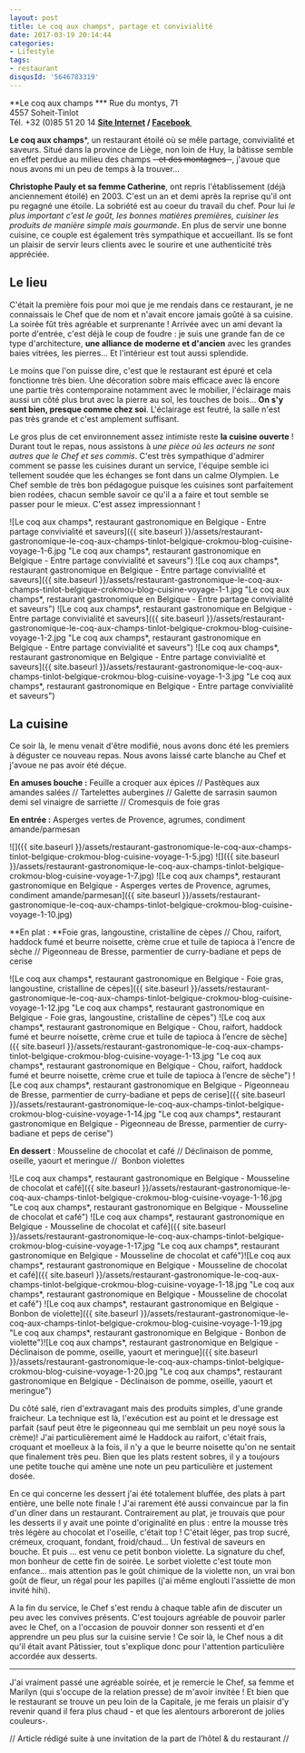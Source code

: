 ```yaml
---
layout: post
title: Le coq aux champs*, partage et convivialité
date: 2017-03-19 20:14:44
categories: 
- Lifestyle
tags: 
- restaurant
disqusId: '5646783319'
---
```


**Le coq aux champs *** Rue du montys, 71  
4557 Soheit-Tinlot  
Tél. +32 (0)85 51 20 14 **[Site Internet](http://lecoqauxchamps.be/) / [Facebook ](https://www.facebook.com/Le-coq-aux-champs-110673795614123)**

**Le coq aux champs***, un restaurant étoilé où se mêle partage, convivialité et saveurs. Situé dans la province de Liège, non loin de Huy, la bâtisse semble en effet perdue au milieu des champs <del>- et des montagnes -</del>, j'avoue que nous avons mi un peu de temps à la trouver...

**Christophe Pauly et sa femme Catherine**, ont repris l'établissement (déjà anciennement étoilé) en 2003\. C'est un an et demi après la reprise qu'il ont pu regagné une étoile. La sobriété est au coeur du travail du chef. Pour lui _le plus important c'est le goût, les bonnes matières premières, cuisiner les produits de manière simple mais gourmande_. En plus de servir une bonne cuisine, ce couple est également très sympathique et accueillant. Ils se font un plaisir de servir leurs clients avec le sourire et une authenticité très appréciée.

## **Le lieu**

C'était la première fois pour moi que je me rendais dans ce restaurant, je ne connaissais le Chef que de nom et n'avait encore jamais goûté à sa cuisine. La soirée fût très agréable et surprenante ! Arrivée avec un ami devant la porte d'entrée, c'est déjà le coup de foudre : je suis une grande fan de ce type d'architecture, **une alliance de moderne et d'ancien** avec les grandes baies vitrées, les pierres... Et l'intérieur est tout aussi splendide.

Le moins que l'on puisse dire, c'est que le restaurant est épuré et cela fonctionne très bien. Une décoration sobre mais efficace avec là encore une partie très contemporaine notamment avec le mobilier, l'éclairage mais aussi un côté plus brut avec la pierre au sol, les touches de bois... **On s'y sent bien, presque comme chez soi**. L'éclairage est feutré, la salle n'est pas très grande et c'est amplement suffisant.

Le gros plus de cet environnement assez intimiste reste **la cuisine ouverte** ! Durant tout le repas, nous assistons à _une pièce où les acteurs ne sont autres que le Chef et ses commis_. C'est très sympathique d'admirer comment se passe les cuisines durant un service, l'équipe semble ici tellement soudée que les échanges se font dans un calme Olympien. Le Chef semble de très bon pédagogue puisque les cuisines sont parfaitement bien rodées, chacun semble savoir ce qu'il a a faire et tout semble se passer pour le mieux. C'est assez impressionnant !

![Le coq aux champs*, restaurant gastronomique en Belgique - Entre partage convivialité et saveurs]({{ site.baseurl }}/assets/restaurant-gastronomique-le-coq-aux-champs-tinlot-belgique-crokmou-blog-cuisine-voyage-1-6.jpg "Le coq aux champs*, restaurant gastronomique en Belgique - Entre partage convivialité et saveurs") ![Le coq aux champs*, restaurant gastronomique en Belgique - Entre partage convivialité et saveurs]({{ site.baseurl }}/assets/restaurant-gastronomique-le-coq-aux-champs-tinlot-belgique-crokmou-blog-cuisine-voyage-1-1.jpg "Le coq aux champs*, restaurant gastronomique en Belgique - Entre partage convivialité et saveurs") ![Le coq aux champs*, restaurant gastronomique en Belgique - Entre partage convivialité et saveurs]({{ site.baseurl }}/assets/restaurant-gastronomique-le-coq-aux-champs-tinlot-belgique-crokmou-blog-cuisine-voyage-1-2.jpg "Le coq aux champs*, restaurant gastronomique en Belgique - Entre partage convivialité et saveurs") ![Le coq aux champs*, restaurant gastronomique en Belgique - Entre partage convivialité et saveurs]({{ site.baseurl }}/assets/restaurant-gastronomique-le-coq-aux-champs-tinlot-belgique-crokmou-blog-cuisine-voyage-1-3.jpg "Le coq aux champs*, restaurant gastronomique en Belgique - Entre partage convivialité et saveurs")

## **La cuisine**

Ce soir là, le menu venait d'être modifié, nous avons donc été les premiers à déguster ce nouveau repas. Nous avons laissé carte blanche au Chef et j'avoue ne pas avoir été déçue.

**En amuses bouche :** Feuille a croquer aux épices // Pastèques aux amandes salées // Tartelettes aubergines // Galette de sarrasin saumon demi sel vinaigre de sarriette // Cromesquis de foie gras

**En entrée :** Asperges vertes de Provence, agrumes, condiment amande/parmesan

![]({{ site.baseurl }}/assets/restaurant-gastronomique-le-coq-aux-champs-tinlot-belgique-crokmou-blog-cuisine-voyage-1-5.jpg) ![]({{ site.baseurl }}/assets/restaurant-gastronomique-le-coq-aux-champs-tinlot-belgique-crokmou-blog-cuisine-voyage-1-7.jpg) ![Le coq aux champs*, restaurant gastronomique en Belgique - Asperges vertes de Provence, agrumes, condiment amande/parmesan]({{ site.baseurl }}/assets/restaurant-gastronomique-le-coq-aux-champs-tinlot-belgique-crokmou-blog-cuisine-voyage-1-10.jpg)

**En plat : **Foie gras, langoustine, cristalline de cèpes // Chou, raifort, haddock fumé et beurre noisette, crème crue et tuile de tapioca à l'encre de sèche // Pigeonneau de Bresse, parmentier de curry-badiane et peps de cerise

![Le coq aux champs*, restaurant gastronomique en Belgique - Foie gras, langoustine, cristalline de cèpes]({{ site.baseurl }}/assets/restaurant-gastronomique-le-coq-aux-champs-tinlot-belgique-crokmou-blog-cuisine-voyage-1-12.jpg "Le coq aux champs*, restaurant gastronomique en Belgique - Foie gras, langoustine, cristalline de cèpes") ![Le coq aux champs*, restaurant gastronomique en Belgique - Chou, raifort, haddock fumé et beurre noisette, crème crue et tuile de tapioca à l’encre de sèche]({{ site.baseurl }}/assets/restaurant-gastronomique-le-coq-aux-champs-tinlot-belgique-crokmou-blog-cuisine-voyage-1-13.jpg "Le coq aux champs*, restaurant gastronomique en Belgique - Chou, raifort, haddock fumé et beurre noisette, crème crue et tuile de tapioca à l’encre de sèche") ![Le coq aux champs*, restaurant gastronomique en Belgique - Pigeonneau de Bresse, parmentier de curry-badiane et peps de cerise]({{ site.baseurl }}/assets/restaurant-gastronomique-le-coq-aux-champs-tinlot-belgique-crokmou-blog-cuisine-voyage-1-14.jpg "Le coq aux champs*, restaurant gastronomique en Belgique - Pigeonneau de Bresse, parmentier de curry-badiane et peps de cerise")

**En dessert** : Mousseline de chocolat et café // Déclinaison de pomme, oseille, yaourt et meringue //  Bonbon violettes

![Le coq aux champs*, restaurant gastronomique en Belgique - Mousseline de chocolat et café]({{ site.baseurl }}/assets/restaurant-gastronomique-le-coq-aux-champs-tinlot-belgique-crokmou-blog-cuisine-voyage-1-16.jpg "Le coq aux champs*, restaurant gastronomique en Belgique - Mousseline de chocolat et café") ![Le coq aux champs*, restaurant gastronomique en Belgique - Mousseline de chocolat et café]({{ site.baseurl }}/assets/restaurant-gastronomique-le-coq-aux-champs-tinlot-belgique-crokmou-blog-cuisine-voyage-1-17.jpg "Le coq aux champs*, restaurant gastronomique en Belgique - Mousseline de chocolat et café")![Le coq aux champs*, restaurant gastronomique en Belgique - Mousseline de chocolat et café]({{ site.baseurl }}/assets/restaurant-gastronomique-le-coq-aux-champs-tinlot-belgique-crokmou-blog-cuisine-voyage-1-18.jpg "Le coq aux champs*, restaurant gastronomique en Belgique - Mousseline de chocolat et café") ![Le coq aux champs*, restaurant gastronomique en Belgique - Bonbon de violette]({{ site.baseurl }}/assets/restaurant-gastronomique-le-coq-aux-champs-tinlot-belgique-crokmou-blog-cuisine-voyage-1-19.jpg "Le coq aux champs*, restaurant gastronomique en Belgique - Bonbon de violette")![Le coq aux champs*, restaurant gastronomique en Belgique - Déclinaison de pomme, oseille, yaourt et meringue]({{ site.baseurl }}/assets/restaurant-gastronomique-le-coq-aux-champs-tinlot-belgique-crokmou-blog-cuisine-voyage-1-20.jpg "Le coq aux champs*, restaurant gastronomique en Belgique - Déclinaison de pomme, oseille, yaourt et meringue")

Du côté salé, rien d'extravagant mais des produits simples, d'une grande fraicheur. La technique est là, l'exécution est au point et le dressage est parfait (sauf peut être le pigeonneau qui me semblait un peu noyé sous la crème)! J'ai particulièrement aimé le Haddock au raifort, c'était frais, croquant et moelleux à la fois, il n'y a que le beurre noisette qu'on ne sentait que finalement très peu. Bien que les plats restent sobres, il y a toujours une petite touche qui amène une note un peu particulière et justement dosée.

En ce qui concerne les dessert j'ai été totalement bluffée, des plats à part entière, une belle note finale ! J'ai rarement été aussi convaincue par la fin d'un dîner dans un restaurant. Contrairement au plat, je trouvais que pour les desserts il y avait une pointe d'originalité en plus : entre la mousse très très légère au chocolat et l'oseille, c'était top ! C'était léger, pas trop sucré, crémeux, croquant, fondant, froid/chaud... Un festival de saveurs en bouche. Et puis ... est venu ce petit bonbon violette. La signature du chef, mon bonheur de cette fin de soirée. Le sorbet violette c'est toute mon enfance... mais attention pas le goût chimique de la violette non, un vrai bon goût de fleur, un régal pour les papilles (j'ai même englouti l'assiette de mon invité hihi).

A la fin du service, le Chef s'est rendu à chaque table afin de discuter un peu avec les convives présents. C'est toujours agréable de pouvoir parler avec le Chef, on a l'occasion de pouvoir donner son ressenti et d'en apprendre un peu plus sur la cuisine servie ! Ce soir là, le Chef nous a dit qu'il était avant Pâtissier, tout s'explique donc pour l'attention particulière accordée aux desserts.

____________________

J'ai vraiment passé une agréable soirée, et je remercie le Chef, sa femme et Marilyn (qui s'occupe de la relation presse) de m'avoir invitée ! Et bien que le restaurant se trouve un peu loin de la Capitale, je me ferais un plaisir d'y revenir quand il fera plus chaud - et que les alentours arboreront de jolies couleurs-.

// Article rédigé suite à une invitation de la part de l’hôtel & du restaurant //